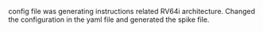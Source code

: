 config file was generating instructions related RV64i architecture. Changed the configuration in the yaml file and generated the spike file.